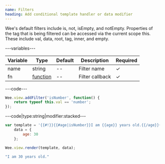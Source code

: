 ```yaml
---
name: Filters
heading: Add conditional template handler or data modifier
---
```


Wee's default filters include is, not, isEmpty, and notEmpty. Properties of the tag that is being filtered can be accessed via the current scope this. These include val, data, root, tag, inner, and empty.

---variables---

| Variable | Type | Default | Description | Required |
| -- | -- | -- | -- | -- |
| name | string | -- | Filter name | ✓ |
| fn | [function](/script/#functions) | -- | Filter callback | ✓ |

---code---

```javascript
Wee.view.addFilter('isNumber', function() {
	return typeof this.val == 'number';
});
```

---code|type:string|modifier:stacked---

```javascript
var template = '{{#!}}{{#age|isNumber}}I am {{age}} years old.{{/age}}{{/!}}',
	data = {
		age: 30
	};

Wee.view.render(template, data);
```

```javascript
"I am 30 years old."
```